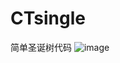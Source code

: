 # CTsingle
简单圣诞树代码
![image](https://github.com/love99you/CTsingle/assets/118249630/6377fea0-7723-472b-966f-9a9f5c145582)

